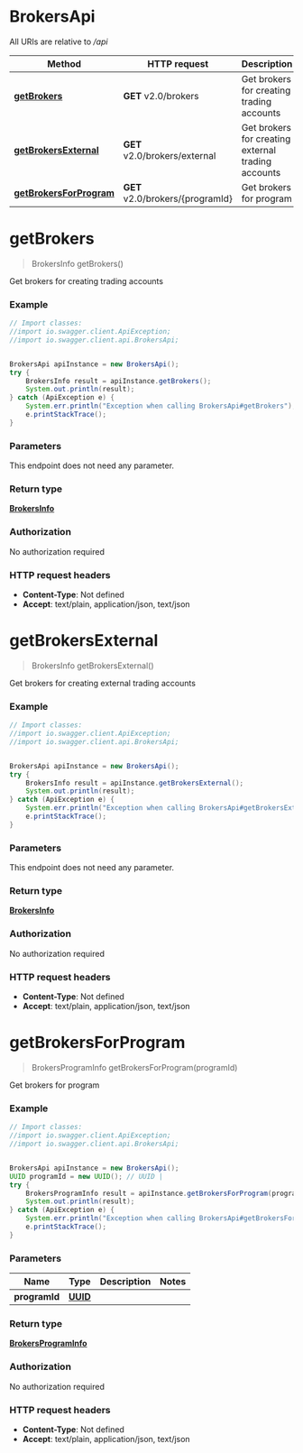 # BrokersApi

All URIs are relative to */api*

Method | HTTP request | Description
------------- | ------------- | -------------
[**getBrokers**](BrokersApi.md#getBrokers) | **GET** v2.0/brokers | Get brokers for creating trading accounts
[**getBrokersExternal**](BrokersApi.md#getBrokersExternal) | **GET** v2.0/brokers/external | Get brokers for creating external trading accounts
[**getBrokersForProgram**](BrokersApi.md#getBrokersForProgram) | **GET** v2.0/brokers/{programId} | Get brokers for program

<a name="getBrokers"></a>
# **getBrokers**
> BrokersInfo getBrokers()

Get brokers for creating trading accounts

### Example
```java
// Import classes:
//import io.swagger.client.ApiException;
//import io.swagger.client.api.BrokersApi;


BrokersApi apiInstance = new BrokersApi();
try {
    BrokersInfo result = apiInstance.getBrokers();
    System.out.println(result);
} catch (ApiException e) {
    System.err.println("Exception when calling BrokersApi#getBrokers");
    e.printStackTrace();
}
```

### Parameters
This endpoint does not need any parameter.

### Return type

[**BrokersInfo**](BrokersInfo.md)

### Authorization

No authorization required

### HTTP request headers

 - **Content-Type**: Not defined
 - **Accept**: text/plain, application/json, text/json

<a name="getBrokersExternal"></a>
# **getBrokersExternal**
> BrokersInfo getBrokersExternal()

Get brokers for creating external trading accounts

### Example
```java
// Import classes:
//import io.swagger.client.ApiException;
//import io.swagger.client.api.BrokersApi;


BrokersApi apiInstance = new BrokersApi();
try {
    BrokersInfo result = apiInstance.getBrokersExternal();
    System.out.println(result);
} catch (ApiException e) {
    System.err.println("Exception when calling BrokersApi#getBrokersExternal");
    e.printStackTrace();
}
```

### Parameters
This endpoint does not need any parameter.

### Return type

[**BrokersInfo**](BrokersInfo.md)

### Authorization

No authorization required

### HTTP request headers

 - **Content-Type**: Not defined
 - **Accept**: text/plain, application/json, text/json

<a name="getBrokersForProgram"></a>
# **getBrokersForProgram**
> BrokersProgramInfo getBrokersForProgram(programId)

Get brokers for program

### Example
```java
// Import classes:
//import io.swagger.client.ApiException;
//import io.swagger.client.api.BrokersApi;


BrokersApi apiInstance = new BrokersApi();
UUID programId = new UUID(); // UUID | 
try {
    BrokersProgramInfo result = apiInstance.getBrokersForProgram(programId);
    System.out.println(result);
} catch (ApiException e) {
    System.err.println("Exception when calling BrokersApi#getBrokersForProgram");
    e.printStackTrace();
}
```

### Parameters

Name | Type | Description  | Notes
------------- | ------------- | ------------- | -------------
 **programId** | [**UUID**](.md)|  |

### Return type

[**BrokersProgramInfo**](BrokersProgramInfo.md)

### Authorization

No authorization required

### HTTP request headers

 - **Content-Type**: Not defined
 - **Accept**: text/plain, application/json, text/json

